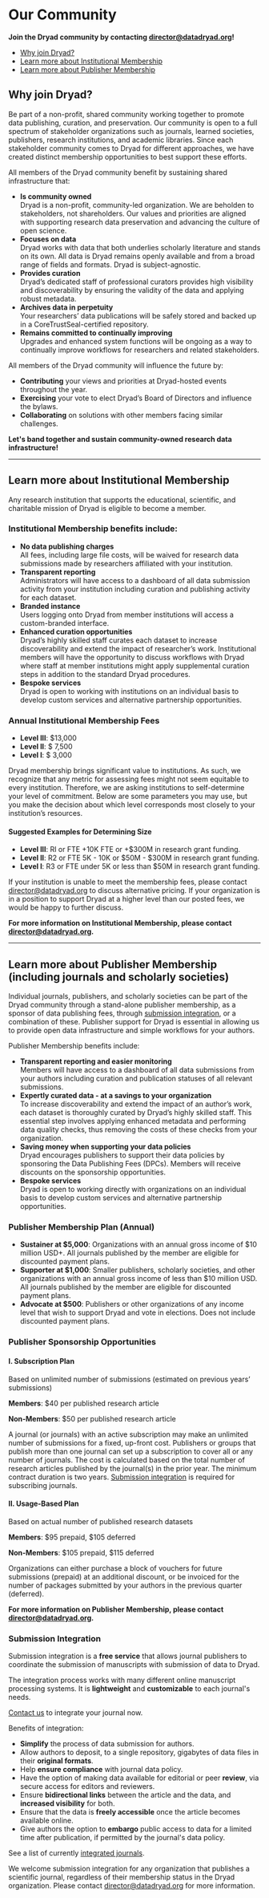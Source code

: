 <h1>Our Community</h1>

<strong>Join the Dryad community by contacting <a href=mailto:director@datadryad.org>director@datadryad.org</a>!</strong>

<ul>
<li><a href="#why-join">Why join Dryad?</a></li>
<li><a href="#institutional">Learn more about Institutional Membership</a></li>
<li><a href="#publisher">Learn more about Publisher Membership</a></li>
</ul>

<h2>Why join Dryad?<a name="why-join"></a></h2>

<p>Be part of a non-profit, shared community working together to promote data publishing, curation, and preservation. Our community is open to a full spectrum of stakeholder organizations such as journals, learned societies, publishers, research institutions, and academic libraries. Since each stakeholder community comes to Dryad for different approaches, we have created distinct membership opportunities to best support these efforts.<p>

<p>All members of the Dryad community benefit by sustaining shared infrastructure that:</p>
<ul>
<li><strong>Is community owned</strong><br/>
Dryad is a non-profit, community-led organization. We are beholden to stakeholders, not shareholders. Our values and priorities are aligned with supporting research data preservation and advancing the culture of open science.
</li>

<li><strong>Focuses on data</strong><br/>
Dryad works with data that both underlies scholarly literature and stands on its own. All data is Dryad remains openly available and from a broad range of fields and formats. Dryad is subject-agnostic.
</li>

<li><strong>Provides curation</strong><br/>
Dryad’s dedicated staff of professional curators provides high visibility and discoverability by ensuring the validity of the data and applying robust metadata.
</li>

<li><strong>Archives data in perpetuity</strong><br/>
Your researchers’ data publications will be safely stored and backed up in a CoreTrustSeal-certified repository.
</li>

<li><strong>Remains committed to continually improving</strong><br/>
Upgrades and enhanced system functions will be ongoing as a way to continually improve workflows for researchers and related stakeholders.</li>
</ul>

<p>All members of the Dryad community will influence the future by:</p>
<ul>
<li><strong>Contributing</strong> your views and priorities at Dryad-hosted events throughout the year.</li>
<li><strong>Exercising</strong> your vote to elect Dryad’s Board of Directors and influence the bylaws.</li>
<li><strong>Collaborating</strong> on solutions with other members facing similar challenges.</li>
</ul>

<strong>Let's band together and sustain community-owned research data infrastructure!</strong>

---

<h2>Learn more about Institutional Membership<a name="institutional"></a></h2>

<p>Any research institution that supports the educational, scientific, and charitable mission of Dryad is eligible to become a member.</p>

<h3>Institutional Membership benefits include:</h3>

<ul>
<li><strong>No data publishing charges</strong><br/>
All fees, including large file costs, will be waived for research data submissions made by researchers affiliated with your institution.</li>

<li><strong>Transparent reporting</strong><br/>
Administrators will have access to a dashboard of all data submission activity from your institution including curation and publishing activity for each dataset.</li>

<li><strong>Branded instance</strong><br/>
Users logging onto Dryad from member institutions will access a custom-branded interface.</li>

<li><strong>Enhanced curation opportunities</strong><br/>
Dryad’s highly skilled staff curates each dataset to increase discoverability and extend the impact of researcher’s work. Institutional members will have the opportunity to discuss workflows with Dryad where staff at member institutions might apply supplemental curation steps in addition to the standard Dryad procedures.</li>

<li><strong>Bespoke services</strong><br/>
Dryad is open to working with institutions on an individual basis to develop custom services and alternative partnership opportunities.</li>
</ul>

<h3>Annual Institutional Membership Fees</h3>
<ul>
<li><strong>Level III</strong>:  $13,000</li>
<li><strong>Level II</strong>:   $ 7,500</li>
<li><strong>Level I</strong>:    $ 3,000</li>
</ul>

<p>Dryad membership brings significant value to institutions. As such, we recognize that any metric for assessing fees might not seem equitable to every institution. Therefore, we are asking institutions to self-determine your level of commitment. Below are some parameters you may use, but you make the decision about which level corresponds most closely to your institution’s resources.</p>

<h4>Suggested Examples for Determining Size</h4>
<ul>
<li><strong>Level III</strong>: RI or FTE +10K FTE or +$300M in research grant funding.
<li><strong>Level II</strong>: R2 or FTE 5K - 10K or $50M - $300M in research grant funding.
<li><strong>Level I</strong>: R3 or FTE under 5K or less than $50M in research grant funding.
</ul>

<p>If your institution is unable to meet the membership fees, please contact <a href=mailto:director@datadryad.org>director@datadryad.org</a> to discuss alternative pricing. If your organization is in a position to support Dryad at a higher level than our posted fees, we would be happy to further discuss.</p>

<p><strong>For more information on Institutional Membership, please contact <a href=mailto:director@datadryad.org>director@datadryad.org</a>.</strong></p>

---

<h2>Learn more about Publisher Membership (including journals and scholarly societies)<a name="publisher"></a></h2>

<p>Individual journals, publishers, and scholarly societies can be part of the Dryad community through a stand-alone publisher membership, as a sponsor of data publishing fees, through <a href="#submission-integration">submission integration</a>, or a combination of these. Publisher support for Dryad is essential in allowing us to provide open data infrastructure and simple workflows for your authors. </p>

<p>Publisher Membership benefits include:</p>

<ul>
<li><strong>Transparent reporting and easier monitoring</strong><br/>
Members will have access to a dashboard of all data submissions from your authors including curation and publication statuses of all relevant submissions.</li>

<li><strong>Expertly curated data - at a savings to your organization</strong><br/>
To increase discoverability and extend the impact of an author’s work, each dataset is thoroughly curated by Dryad’s highly skilled staff. This essential step involves applying enhanced metadata and performing data quality checks, thus removing the costs of these checks from your organization.</li>

<li><strong>Saving money when supporting your data policies</strong><br/>
Dryad encourages publishers to support their data policies by sponsoring the Data Publishing Fees (DPCs). Members will receive discounts on the sponsorship opportunities.</li>

<li><strong>Bespoke services</strong><br/>
Dryad is open to working directly with organizations on an individual basis to develop custom services and alternative partnership opportunities.</li>
</ul>

<h3>Publisher Membership Plan (Annual)</h3>

<ul>
<li><strong>Sustainer at $5,000</strong>: Organizations with an annual gross income of $10 million USD+. All journals published by the member are eligible for discounted payment plans.</li>

<li><strong>Supporter at $1,000</strong>: Smaller publishers, scholarly societies, and other organizations with an annual gross income of less than $10 million USD.  All journals published by the member are eligible for discounted payment plans.</li>

<li><strong>Advocate at $500</strong>: Publishers or other organizations of any income level that wish to support Dryad and vote in elections. Does not include discounted payment plans.</li>
</ul>

<h3>Publisher Sponsorship Opportunities<a name="sponsorship"></a></h3>

<h4>I. Subscription Plan </h4>
<p>Based on unlimited number of submissions (estimated on previous years’ submissions)</p>
<p><strong>Members</strong>: $40 per published research article</p>
<p><strong>Non-Members</strong>: $50 per published research article</p>

<p>A journal (or journals) with an active subscription may make an unlimited number of submissions for a fixed, up-front cost. Publishers or groups that publish more than one journal can set up a subscription to cover all or any number of journals. The cost is calculated based on the total number of research articles published by the journal(s) in the prior year. The minimum contract duration is two years. <a href="#submission-integration">Submission integration</a> is required for subscribing journals.</p>

<h4>II. Usage-Based Plan </h4>
<p>Based on actual number of published research datasets</p>
<p><strong>Members</strong>: $95 prepaid, $105 deferred</p>
<p><strong>Non-Members</strong>: $105 prepaid, $115 deferred</p>

<p>Organizations can either purchase a block of vouchers for future submissions (prepaid) at an additional discount, or be invoiced for the number of packages submitted by your authors in the previous quarter (deferred).</p>

<p><strong>For more information on Publisher Membership, please contact <a href=mailto:director@datadryad.org>director@datadryad.org</a>.</strong></p>

<h3>Submission Integration<a name="submission-integration"></a></h3>

<p>Submission integration is a <strong>free service</strong> that allows journal publishers to coordinate the submission of manuscripts with submission of data to Dryad.</p>
<p>The integration process works with many different online manuscript processing systems. It is <strong>lightweight</strong> and <strong>customizable</strong> to each journal's needs.</p>
<p><a href="mailto:director@datadryad.org">Contact us</a> to integrate your journal now.</p>

<p>Benefits of integration:</p>
<ul>
  <li><strong>Simplify</strong> the process of data submission for authors.</li>
  <li>Allow authors to deposit, to a single repository, gigabytes of data files in their <strong>original formats</strong>.</li>
  <li>Help <strong>ensure compliance</strong> with journal data policy.</li>
  <li>Have the option of making data available for editorial or peer <strong>review</strong>, via secure access for editors and reviewers.</li>
  <li>Ensure <strong>bidirectional links</strong> between the article and the data, and <strong>increased visibility</strong> for both.</li>
  <li>Ensure that the data is <strong>freely accessible</strong> once the article becomes available online.</li>
  <li>Give authors the option to <strong>embargo</strong> public access to data for a limited time after publication, if permitted by the journal's data policy.</li>
</ul>

<p>See a list of currently <a href="/docs/JournalLookup.pdf">integrated journals</a>.</p>

<p>We welcome submission integration for any organization that publishes a scientific journal, regardless of their membership status in the Dryad organization. Please contact <a href="mailto:director@datadryad.org">director@datadryad.org</a> for more information.</p>